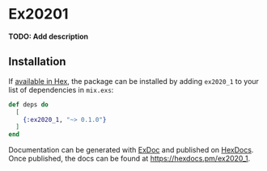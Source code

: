 # Ex20201

**TODO: Add description**

## Installation

If [available in Hex](https://hex.pm/docs/publish), the package can be installed
by adding `ex2020_1` to your list of dependencies in `mix.exs`:

```elixir
def deps do
  [
    {:ex2020_1, "~> 0.1.0"}
  ]
end
```

Documentation can be generated with [ExDoc](https://github.com/elixir-lang/ex_doc)
and published on [HexDocs](https://hexdocs.pm). Once published, the docs can
be found at <https://hexdocs.pm/ex2020_1>.


